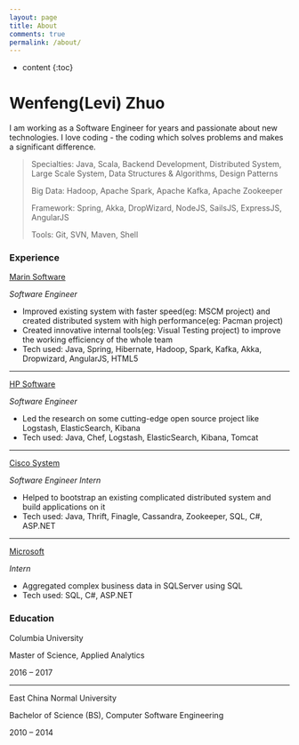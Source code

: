 ```yaml
---
layout: page
title: About
comments: true
permalink: /about/
---
```


* content
{:toc}

Wenfeng(Levi) Zhuo
=======================
I am working as a Software Engineer for years and passionate about new technologies. I love coding - the coding which solves problems and makes a significant difference.

> Specialties: Java, Scala, Backend Development, Distributed System, Large Scale System, Data Structures & Algorithms, Design Patterns
>
> Big Data: Hadoop, Apache Spark, Apache Kafka, Apache Zookeeper
>
> Framework: Spring, Akka, DropWizard, NodeJS, SailsJS, ExpressJS, AngularJS
>
> Tools: Git, SVN, Maven, Shell

### Experience
[Marin Software](http://www.marinsoftware.com)

_Software Engineer_

- Improved existing system with faster speed(eg: MSCM project) and created distributed system with high performance(eg: Pacman project)
- Created innovative internal tools(eg: Visual Testing project) to improve the working efficiency of the whole team
- Tech used: Java, Spring, Hibernate, Hadoop, Spark, Kafka, Akka, Dropwizard, AngularJS, HTML5

---

[HP Software](https://www.hpe.com)

_Software Engineer_

- Led the research on some cutting-edge open source project like Logstash, ElasticSearch, Kibana
- Tech used: Java, Chef, Logstash, ElasticSearch, Kibana, Tomcat

---

[Cisco System](http://www.cisco.com)

_Software Engineer Intern_


- Helped to bootstrap an existing complicated distributed system and build applications on it
- Tech used: Java, Thrift, Finagle, Cassandra, Zookeeper, SQL, C#, ASP.NET

---

[Microsoft](http://www.microsoft.com)

_Intern_

- Aggregated complex business data in SQLServer using SQL
- Tech used: SQL, C#, ASP.NET

### Education
Columbia University

Master of Science, Applied Analytics

2016 – 2017

---

East China Normal University

Bachelor of Science (BS), Computer Software Engineering

2010 – 2014


